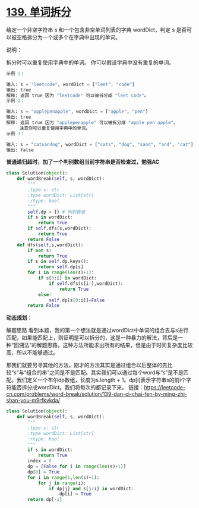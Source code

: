 # [139. 单词拆分](https://leetcode-cn.com/problems/word-break/)

给定一个非空字符串 s 和一个包含非空单词列表的字典 wordDict，判定 s 是否可以被空格拆分为一个或多个在字典中出现的单词。

说明：

拆分时可以重复使用字典中的单词。
你可以假设字典中没有重复的单词。

```python
示例 1：

输入: s = "leetcode", wordDict = ["leet", "code"]
输出: true
解释: 返回 true 因为 "leetcode" 可以被拆分成 "leet code"。
示例 2：

输入: s = "applepenapple", wordDict = ["apple", "pen"]
输出: true
解释: 返回 true 因为 "applepenapple" 可以被拆分成 "apple pen apple"。
     注意你可以重复使用字典中的单词。
示例 3：

输入: s = "catsandog", wordDict = ["cats", "dog", "sand", "and", "cat"]
输出: false
```

**普通递归超时，加了一个判别数组当前字符串是否检查过，勉强AC**

```python
class Solution(object):
    def wordBreak(self, s, wordDict):
        """
        :type s: str
        :type wordDict: List[str]
        :rtype: bool
        """
        self.dp = {} # 判别数组
        if s in wordDict:
            return True
        if self.dfs(s,wordDict):
            return True
        return False
    def dfs(self,s,wordDict):
        if not s:
            return True
        if s in self.dp.keys():
            return self.dp[s]
        for i in range(len(s)+1):
            if s[0:i] in wordDict:
                if self.dfs(s[i:],wordDict):
                    return True
            else:
                self.dp[s[0:i]]=False
        return False
```

**动态规划：**

解题思路
看到本题，我的第一个想法就是通过wordDict中单词的组合去与s进行匹配，如果能匹配上，则证明是可以拆分的，这是一种暴力的解法，背后是一种“回溯法”的解题思路。这种方法所能求出所有的结果，但是由于时间复杂度比较高，所以不能够通过。

那我们就要另寻其他的方法。刚才的方法其实是通过组合以后整体的去比较“s”与“组合的串”之间是不是匹配。其实我们可以通过每个word与“s”是不是匹配。我们定义一个布尔dp数组，长度为s.length + 1。dp[i]表示字符串s的前i个字符能否拆分成wordDict。我们将每次的都记录下来。
链接：https://leetcode-cn.com/problems/word-break/solution/139-dan-ci-chai-fen-by-ming-zhi-shan-you-m9rfkvkda/

```python
class Solution(object):
    def wordBreak(self, s, wordDict):
        """
        :type s: str
        :type wordDict: List[str]
        :rtype: bool
        """
        if s in wordDict:
            return True
        index = 0
        dp = [False for i in range(len(s)+1)]
        dp[0] = True
        for i in range(1,len(s)+1):
            for j in range(i):
                if dp[j] and s[j:i] in wordDict:
                    dp[i] = True
        return dp[-1]
```

